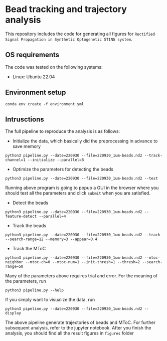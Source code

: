 # Bead tracking and trajectory analysis


This repository includes the code for generating all figures for `Rectified Signal Propagation in Synthetic Optogenetic STING system`.

## OS requirements
The code was tested on the following systems:
- Linux: Ubuntu 22.04

## Environment setup
```
conda env create -f environment.yml
```

## Intrusctions
The full pipeline to reproduce the analysis is as follows:

- Initialize the data, which basically did the preprocessing in advance to save memory
```
python3 pipeline.py --date=220930 --file=220930_1um-beads.nd2 --track-channel=1 --initialize --parallel=8
```

- Optimize the parameters for detecting the beads
```
python3 pipeline.py --date=220930 --file=220930_1um-beads.nd2 --test
```
Running above program is going to popup a GUI in the browser where you should test all the parameters and click `submit` when you are satisfied.

- Detect the beads
```
python3 pipeline.py --date=220930 --file=220930_1um-beads.nd2 --feature-detect --parallel=4
```

- Track the beads
```
python3 pipeline.py --date=220930 --file=220930_1um-beads.nd2 --track --search-range=12 --memory=3 --appear=0.4
```

- Track the MToC
```
python3 pipeline.py --date=220930 --file=220930_1um-beads.nd2 --mtoc-neighbor --mtoc-ch=0 --mtoc-num=1 --init-thresh=1 --thresh=2 --search-range=50
```

Many of the parameters above requires trial and error. For the meaning of the parameters, run
```
python3 pipeline.py --help
```

If you simply want to visualize the data, run
```
python3 pipeline.py --date=220930 --file=220930_1um-beads.nd2 --display
```

The above pipeline generate trajectories of beads and MToC. For further subsequent analysis, refer to the jupyter notebook. After you finish the analysis, you should find all the result figures in `figures` folder

